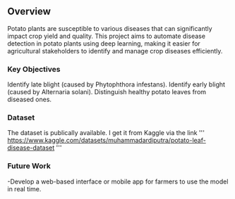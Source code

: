 ## Overview
Potato plants are susceptible to various diseases that can significantly impact crop yield and quality. This project aims to automate disease detection in potato plants using deep learning, making it easier for agricultural stakeholders to identify and manage crop diseases efficiently.

### Key Objectives
Identify late blight (caused by Phytophthora infestans).
Identify early blight (caused by Alternaria solani).
Distinguish healthy potato leaves from diseased ones.
### Dataset
The dataset is publically available. I get it from Kaggle via the link
'''
https://www.kaggle.com/datasets/muhammadardiputra/potato-leaf-disease-dataset
'''
### Future Work
-Develop a web-based interface or mobile app for farmers to use the model in real time.
